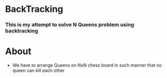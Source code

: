 # BackTracking

### This is my attempt to solve N Queens problem using backtracking

# About
- We have to arrange Queens on NxN chess board in such manner that no queen can kill each other
